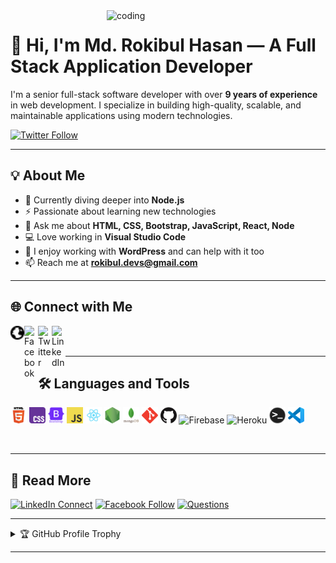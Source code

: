 <img align="right" alt="coding" width="350" src="https://github.com/abhisheknaiidu/abhisheknaiidu/raw/master/code.gif?raw=true">

# 👋 Hi, I'm Md. Rokibul Hasan — A Full Stack Application Developer

I'm a senior full-stack software developer with over **9 years of experience** in web development. I specialize in building high-quality, scalable, and maintainable applications using modern technologies.

<p align="left">
  <a href="https://twitter.com/RokibulDev" target="_blank">
    <img src="https://img.shields.io/twitter/follow/RokibulDev?logo=twitter&style=for-the-badge" alt="Twitter Follow" />
  </a>
</p>

---

## 💡 About Me

- 🔭 Currently diving deeper into **Node.js**
- ⚡ Passionate about learning new technologies
- 💬 Ask me about **HTML, CSS, Bootstrap, JavaScript, React, Node**
- 💻 Love working in **Visual Studio Code**
- 🧡 I enjoy working with **WordPress** and can help with it too
- 📫 Reach me at **rokibul.devs@gmail.com**

---

## 🌐 Connect with Me

[<img align="left" alt="Website" width="22px" src="https://raw.githubusercontent.com/iconic/open-iconic/master/svg/globe.svg" />][portfolio]
[<img align="left" alt="Facebook" width="22px" src="https://cdn.jsdelivr.net/npm/simple-icons@v3/icons/facebook.svg" />][facebook]
[<img align="left" alt="Twitter" width="22px" src="https://cdn.jsdelivr.net/npm/simple-icons@v3/icons/twitter.svg" />][twitter]
[<img align="left" alt="LinkedIn" width="22px" src="https://cdn.jsdelivr.net/npm/simple-icons@v3/icons/linkedin.svg" />][linkedin]

<br><br>

---

## 🛠️ Languages and Tools

<p align="left">
  <img src="https://raw.githubusercontent.com/github/explore/main/topics/html/html.png" alt="HTML" width="26px" />
  <img src="https://raw.githubusercontent.com/github/explore/main/topics/css/css.png" alt="CSS" width="26px" />
  <img src="https://raw.githubusercontent.com/devicons/devicon/master/icons/bootstrap/bootstrap-plain-wordmark.svg" alt="Bootstrap" width="26px" />
  <img src="https://raw.githubusercontent.com/github/explore/main/topics/javascript/javascript.png" alt="JavaScript" width="26px" />
  <img src="https://raw.githubusercontent.com/github/explore/main/topics/react/react.png" alt="React" width="26px" />
  <img src="https://raw.githubusercontent.com/github/explore/main/topics/nodejs/nodejs.png" alt="Node.js" width="26px" />
  <img src="https://raw.githubusercontent.com/devicons/devicon/master/icons/mongodb/mongodb-original-wordmark.svg" alt="MongoDB" width="26px" />
  <img src="https://raw.githubusercontent.com/github/explore/main/topics/git/git.png" alt="Git" width="26px" />
  <img src="https://raw.githubusercontent.com/github/explore/main/topics/github/github.png" alt="GitHub" width="26px" />
  <img src="https://www.vectorlogo.zone/logos/firebase/firebase-icon.svg" alt="Firebase" width="26px" />
  <img src="https://www.vectorlogo.zone/logos/heroku/heroku-icon.svg" alt="Heroku" width="26px" />
  <img src="https://raw.githubusercontent.com/github/explore/main/topics/terminal/terminal.png" alt="Terminal" width="26px" />
  <img src="https://raw.githubusercontent.com/github/explore/main/topics/visual-studio-code/visual-studio-code.png" alt="VSCode" width="26px" />
</p>

<br>

---

## 🔗 Read More

[![LinkedIn Connect](https://img.shields.io/badge/%20-Connect-black?color=14171A&labelColor=212121&logo=linkedin&logoColor=ffffff)](https://www.linkedin.com/in/md-rokibul-hasan)
[![Facebook Follow](https://img.shields.io/badge/%20-Follow-black?color=14171A&labelColor=1976d2&logo=facebook&logoColor=ffffff)](https://www.facebook.com/md.rokibul.hasan.bd)
[![Questions](https://img.shields.io/badge/%20-Questions-black?color=14171A&labelColor=fff&logo=stackoverflow&logoColor=0c0d0e26)](https://stackoverflow.com/users/14581496/md-rokibul-hasan)

---

<details>
  <summary>🏆 GitHub Profile Trophy</summary>
  <br />
  <!-- You can insert a GitHub trophy or stats card here -->
</details>

---

[portfolio]: https://techanalyzen.com
[twitter]: https://twitter.com/RokibulDev
[facebook]: https://www.facebook.com/md.rokibul.hasan.bd
[linkedin]: https://www.linkedin.com/in/md-rokibul-hasan
